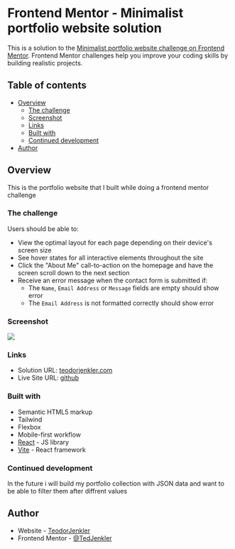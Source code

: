 # Frontend Mentor - Minimalist portfolio website solution

This is a solution to the [Minimalist portfolio website challenge on Frontend Mentor](https://www.frontendmentor.io/challenges/minimalist-portfolio-website-LMy-ZRyiE). Frontend Mentor challenges help you improve your coding skills by building realistic projects. 

## Table of contents

- [Overview](#overview)
  - [The challenge](#the-challenge)
  - [Screenshot](#screenshot)
  - [Links](#links)
  - [Built with](#built-with)
  - [Continued development](#continued-development)
- [Author](#author)

## Overview

This is the portfolio website that I built while doing a frontend mentor challenge

### The challenge

Users should be able to:

- View the optimal layout for each page depending on their device's screen size
- See hover states for all interactive elements throughout the site
- Click the "About Me" call-to-action on the homepage and have the screen scroll down to the next section
- Receive an error message when the contact form is submitted if:
  - The `Name`, `Email Address` or `Message` fields are empty should show error
  - The `Email Address` is not formatted correctly should show error

### Screenshot

![](./screenshot.jpg)

### Links

- Solution URL: [teodorjenkler.com](www.teodorjenkler.com)
- Live Site URL: [github](https://github.com/TedJenkler/PortfolioPage)

### Built with

- Semantic HTML5 markup
- Tailwind
- Flexbox
- Mobile-first workflow
- [React](https://reactjs.org/) - JS library
- [Vite](https://vitejs.dev/) - React framework

### Continued development

In the future i will build my portfolio collection with JSON data and want to be able to filter them after diffrent values

## Author

- Website - [TeodorJenkler](https://www.linkedin.com/in/tedjenklerwebdeveloper/)
- Frontend Mentor - [@TedJenkler](https://www.frontendmentor.io/profile/TedJenkler)